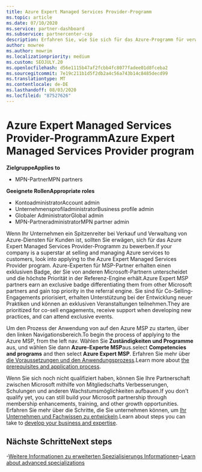 ```yaml
---
title: Azure Expert Managed Services Provider-Programm
ms.topic: article
ms.date: 07/10/2020
ms.service: partner-dashboard
ms.subservice: partnercenter-csp
description: Erfahren Sie, wie Sie sich für das Azure-Programm für verwaltete Dienstanbieter bewerben, um sich bei anderen Partnern zu bewerben und die höchste Priorität in der Referenz-Engine zu erhalten.
author: mowree
ms.author: mowrim
ms.localizationpriority: medium
ms.custom: SEOJULY.20
ms.openlocfilehash: d56e1115b47af2fcbb4fc8077fadee01d8fceba2
ms.sourcegitcommit: 7e19c211b1d5f2db2a4c56a743b14c8485decd99
ms.translationtype: MT
ms.contentlocale: de-DE
ms.lasthandoff: 08/03/2020
ms.locfileid: "87527626"
---
```

# <a name="azure-expert-managed-services-provider-program"></a><span data-ttu-id="fa5e1-103">Azure Expert Managed Services Provider-Programm</span><span class="sxs-lookup"><span data-stu-id="fa5e1-103">Azure Expert Managed Services Provider program</span></span>

<span data-ttu-id="fa5e1-104">**Zielgruppe**</span><span class="sxs-lookup"><span data-stu-id="fa5e1-104">**Applies to**</span></span>

- <span data-ttu-id="fa5e1-105">MPN-Partner</span><span class="sxs-lookup"><span data-stu-id="fa5e1-105">MPN partners</span></span>

<span data-ttu-id="fa5e1-106">**Geeignete Rollen**</span><span class="sxs-lookup"><span data-stu-id="fa5e1-106">**Appropriate roles**</span></span>

- <span data-ttu-id="fa5e1-107">Kontoadministrator</span><span class="sxs-lookup"><span data-stu-id="fa5e1-107">Account admin</span></span>
- <span data-ttu-id="fa5e1-108">Unternehmensprofiladministrator</span><span class="sxs-lookup"><span data-stu-id="fa5e1-108">Business profile admin</span></span>
- <span data-ttu-id="fa5e1-109">Globaler Administrator</span><span class="sxs-lookup"><span data-stu-id="fa5e1-109">Global admin</span></span>
- <span data-ttu-id="fa5e1-110">MPN-Partneradministrator</span><span class="sxs-lookup"><span data-stu-id="fa5e1-110">MPN partner admin</span></span>

<span data-ttu-id="fa5e1-111">Wenn Ihr Unternehmen ein Spitzenreiter bei Verkauf und Verwaltung von Azure-Diensten für Kunden ist, sollten Sie erwägen, sich für das Azure Expert Managed Services Provider-Programm zu bewerben.</span><span class="sxs-lookup"><span data-stu-id="fa5e1-111">If your company is a superstar at selling and managing Azure services to customers, look into applying to the Azure Expert Managed Services Provider program.</span></span> <span data-ttu-id="fa5e1-112">Azure-Experten für MSP-Partner erhalten einen exklusiven Badge, der Sie von anderen Microsoft-Partnern unterscheidet und die höchste Priorität in der Referenz-Engine erhält.</span><span class="sxs-lookup"><span data-stu-id="fa5e1-112">Azure Expert MSP partners earn an exclusive badge differentiating them from other Microsoft partners and gain top priority in the referral engine.</span></span> <span data-ttu-id="fa5e1-113">Sie sind für Co-Selling-Engagements priorisiert, erhalten Unterstützung bei der Entwicklung neuer Praktiken und können an exklusiven Veranstaltungen teilnehmen.</span><span class="sxs-lookup"><span data-stu-id="fa5e1-113">They are prioritized for co-sell engagements, receive support when developing new practices, and can attend exclusive events.</span></span>

<span data-ttu-id="fa5e1-114">Um den Prozess der Anwendung von auf den Azure MSP zu starten, über den linken Navigationsbereich.</span><span class="sxs-lookup"><span data-stu-id="fa5e1-114">To begin the process of applying to the Azure MSP, from the left nav.</span></span> <span data-ttu-id="fa5e1-115">Wählen Sie **Zuständigkeiten und Programme** aus, und wählen Sie dann **Azure-Experte MSP**aus.</span><span class="sxs-lookup"><span data-stu-id="fa5e1-115">select **Competencies and programs** and then select **Azure Expert MSP**.</span></span> <span data-ttu-id="fa5e1-116">Erfahren Sie mehr über [die Voraussetzungen und den Anwendungsprozess](https://partner.microsoft.com/membership/azure-expert-msp).</span><span class="sxs-lookup"><span data-stu-id="fa5e1-116">Learn more about [the prerequisites and application process](https://partner.microsoft.com/membership/azure-expert-msp).</span></span> 

<span data-ttu-id="fa5e1-117">Wenn Sie sich noch nicht qualifiziert haben, können Sie Ihre Partnerschaft zwischen Microsoft mithilfe von Mitgliedschafts Verbesserungen, Schulungen und anderen Wachstumsmöglichkeiten aufbauen.</span><span class="sxs-lookup"><span data-stu-id="fa5e1-117">If you don't qualify yet, you can still build your Microsoft partnership through membership enhancements, training, and other growth opportunities.</span></span>
<span data-ttu-id="fa5e1-118">Erfahren Sie mehr über die Schritte, die Sie unternehmen können, um [ Ihr Unternehmen und Fachwissen zu entwickeln](https://partner.microsoft.com/membership/azure-expert-msp).</span><span class="sxs-lookup"><span data-stu-id="fa5e1-118">Learn about steps you can take to [develop your business and expertise](https://partner.microsoft.com/membership/azure-expert-msp).</span></span>

## <a name="next-steps"></a><span data-ttu-id="fa5e1-119">Nächste Schritte</span><span class="sxs-lookup"><span data-stu-id="fa5e1-119">Next steps</span></span>

<span data-ttu-id="fa5e1-120">-[Weitere Informationen zu erweiterten Spezialisierungs Informationen](advanced-specializations.md)</span><span class="sxs-lookup"><span data-stu-id="fa5e1-120">-[Learn about advanced specializations](advanced-specializations.md)</span></span>